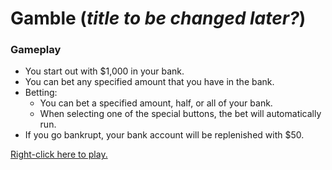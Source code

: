 # Gamble (_title to be changed later?_)


### Gameplay
* You start out with $1,000 in your bank.
* You can bet any specified amount that you have in the bank.
* Betting:  
    * You can bet a specified amount, half, or all of your bank.
    * When selecting one of the special buttons, the bet will automatically run.
* If you go bankrupt, your bank account will be replenished with $50.


[Right-click here to play.](https://f5devlife.github.io/Gamble/)
